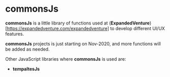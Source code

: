 # commonsJs

**commonsJs** is a little library of functions used at (**ExpandedVenture**)[https://expandedventure.com/expandedventure] to develop different UI/UX features.

**commonsJs** projects is just starting on Nov-2020, and more functions will be added as needed.

Other JavaScript libraries where **commonsJs** is used are:
* **tempaltesJs**

